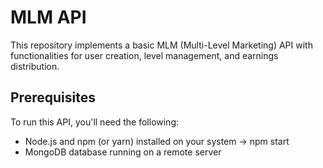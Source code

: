 # MLM API

This repository implements a basic MLM (Multi-Level Marketing) API with functionalities for user creation, level management, and earnings distribution.

## Prerequisites

To run this API, you'll need the following:

* Node.js and npm (or yarn) installed on your system -> npm start
* MongoDB database running on a remote server
